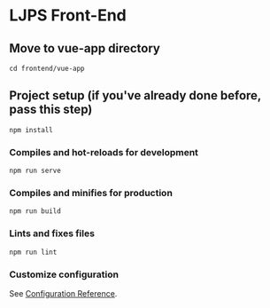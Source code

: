 # LJPS Front-End

## Move to vue-app directory 

```
cd frontend/vue-app 
```

## Project setup (if you've already done before, pass this step)
```
npm install
```

### Compiles and hot-reloads for development
```
npm run serve
```

### Compiles and minifies for production
```
npm run build
```

### Lints and fixes files
```
npm run lint
```

### Customize configuration
See [Configuration Reference](https://cli.vuejs.org/config/).
